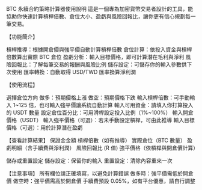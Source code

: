BTC 永續合約策略計算器使用說明
這是一個專為加密貨幣交易者設計的工具，能協助你快速計算槓桿倍數、倉位大小、盈虧與風險回報比，讓你更有信心規劃每一筆交易。


【功能簡介】

槓桿推導：根據開倉價與強平價自動計算槓桿倍數
倉位計算：依投入資金與槓桿倍數算出實際 BTC 倉位
盈虧分析：輸入目標價格，即可計算潛在毛利與淨利
風險回報比：了解每筆交易的報酬與風險比例
儲存設定：可儲存你的輸入參數供下次使用
匯率轉換：自動取得 USD/TWD 匯率換算淨利潤

【使用流程】

選擇倉位方向
做多：預期價格上漲
做空：預期價格下跌
輸入槓桿倍數：可手動輸入 1~125 倍，也可輸入強平價讓系統自動計算
輸入可用資金：請填入你打算投入的 USDT 數量
設定倉位百分比：可用滑桿設定投入比例（1%~100%）
輸入開倉價格（USDT）
輸入強平價格（可選）：若未手動設定槓桿，可由此推導
輸入目標價格（可選）：用於計算潛在盈虧

【查看計算結果】
保證金金額
槓桿倍數（如有推導）
實際倉位（BTC 數量）
盈虧明細（含手續費與淨利潤）
風險回報比 (R 值)
強平價格（依槓桿與開倉價計算）

儲存或重置設定
儲存設定：保留你的輸入
重置設定：清除內容重來一次

【注意事項】
所有欄位請正確填寫，以避免計算錯誤
做多時：強平價需低於開倉價
做空時：強平價需高於開倉價
手續費預設 0.05%，如有平台優惠，請自行調整
